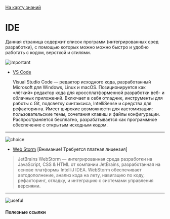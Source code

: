 <a href="https://github.com/js-machine/dashboard/blob/master/knowledge-map/MAP.md#basic">На карту знаний</a>
 
 # IDE

Данная страница содержит список программ (интегрированных сред разработки), с помощью которых можно можно быстро и удобно работать с кодом, версткой и стилями.

![important]

* [VS Code](https://code.visualstudio.com/  )

  Visual Studio Code — редактор исходного кода, разработанный Microsoft для Windows, Linux и macOS. Позиционируется как «лёгкий» редактор кода для кроссплатформенной разработки веб- и облачных приложений. Включает в себя отладчик, инструменты для работы с Git, подсветку синтаксиса, IntelliSense и средства для рефакторинга. Имеет широкие возможности для кастомизации: пользовательские темы, сочетания клавиш и файлы конфигурации. Распространяется бесплатно, разрабатывается как программное обеспечение с открытым исходным кодом.

---
![choice]

* [Web Storm](https://www.jetbrains.com/) [Внимание! Требуется платная лицензия] 

> JetBrains WebStorm — интегрированная среда разработки на JavaScript, CSS & HTML от компании JetBrains, разработанная на основе платформы IntelliJ IDEA. WebStorm обеспечивает автодополнение, анализ кода на лету, навигацию по коду, рефакторинг, отладку, и интеграцию с системами управления версиями.

---
![useful]

#### Полезные ссылки

[important]: https://github.com/js-machine/dashboard/blob/master/knowledge-map/images/important.png
[choice]: https://github.com/js-machine/dashboard/blob/master/knowledge-map/images/choice.png
[useful]: https://github.com/js-machine/dashboard/blob/master/knowledge-map/images/useful.png
